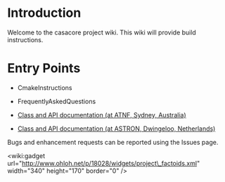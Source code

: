 # Introduction #

Welcome to the casacore project wiki.
This wiki will provide build instructions.

# Entry Points #

  * CmakeInstructions

  * FrequentlyAskedQuestions

  * [Class and API documentation (at ATNF, Sydney, Australia)](http://www.atnf.csiro.au/computing/software/casacore)

  * [Class and API documentation (at ASTRON, Dwingeloo, Netherlands)](http://www.astron.nl/casacore/trunk/casacore/doc/html)

Bugs and enhancement requests can be reported using the Issues page.

&lt;wiki:gadget url="http://www.ohloh.net/p/18028/widgets/project\_factoids.xml"  width="340" height="170" border="0" /&gt;